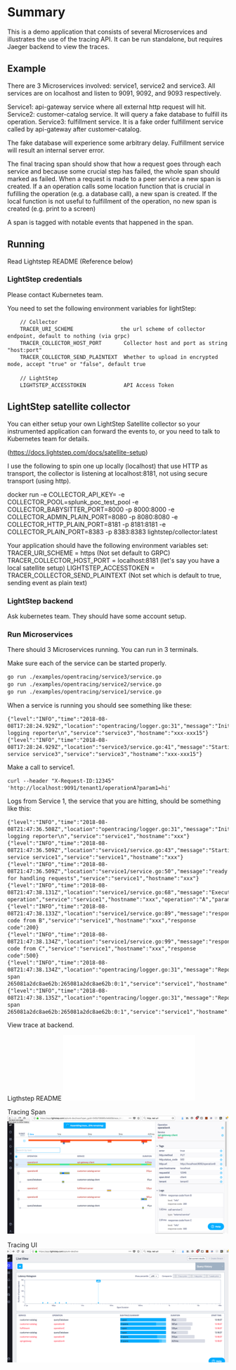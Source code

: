 # Summary

This is a demo application that consists of several Microservices and illustrates
the use of the tracing API. It can be run standalone, but requires Jaeger backend
to view the traces.

## Example
There are 3 Microservices involved: service1, service2 and service3. All services are on localhost and listen to 9091, 9092, and 9093 respectively.

Service1: api-gateway service where all external http request will hit.
Service2: customer-catalog service. It will query a fake database to fulfill its operation.
Service3: fulfillment service. It is a fake order fulfillment service called by api-gateway after customer-catalog.

The fake database will experience some arbitrary delay.
Fulfillment service will result an internal server error.

The final tracing span should show that how a request goes through each service and because some crucial step has failed,
the whole span should marked as failed.
When a request is made to a peer service a new span is created. If a an operation calls some location function that is crucial
in fufilling the operation (e.g. a database call), a new span is created. If the local function is not useful to fulfillment of
the operation, no new span is created (e.g. print to a screen)

A span is tagged with notable events that happened in the span.

## Running

Read Lightstep README (Reference below)

### LightStep credentials
Please contact Kubernetes team.

You need to set the following environment variables for lightStep:
```
    // Collector
    TRACER_URI_SCHEME               the url scheme of collector endpoint, default to nothing (via grpc)
    TRACER_COLLECTOR_HOST_PORT       Collector host and port as string "host:port"
    TRACER_COLLECTOR_SEND_PLAINTEXT  Whether to upload in encrypted mode, accept "true" or "false", default true

    // LightStep
    LIGHTSTEP_ACCESSTOKEN            API Access Token

```
## LightStep satellite collector
You can either setup your own LightStep Satellite collector so your instrumented application
can forward the events to, or you need to talk to Kubernetes team for details.

(https://docs.lightstep.com/docs/satellite-setup)

I use the following to spin one up locally (localhost) that use HTTP as transport, the collector is listening at localhost:8181, not using secure transport (using http).

docker run -e COLLECTOR_API_KEY=<your satellite API key> -e COLLECTOR_POOL=splunk_poc_test_pool -e COLLECTOR_BABYSITTER_PORT=8000 -p 8000:8000 -e COLLECTOR_ADMIN_PLAIN_PORT=8080 -p 8080:8080 -e COLLECTOR_HTTP_PLAIN_PORT=8181 -p 8181:8181 -e COLLECTOR_PLAIN_PORT=8383 -p 8383:8383 lightstep/collector:latest

Your application should have the following environment variables set:
TRACER_URI_SCHEME = https (Not set default to GRPC)
TRACER_COLLECTOR_HOST_PORT =  localhost:8181 (let's say you have a local satellite setup)
LIGHTSTEP_ACCESSTOKEN = <your api access token>
TRACER_COLLECTOR_SEND_PLAINTEXT (Not set which is default to true, sending event as plain text)

### LightStep backend

Ask kubernetes team. They should have some account setup.

### Run Microservices
There should 3 Microservices running. You can run in 3 terminals.

Make sure each of the service can be started properly.

```bash
go run ./examples/opentracing/service3/service.go
go run ./examples/opentracing/service2/service.go
go run ./examples/opentracing/service1/service.go
```

When a service is running you should see something like these:

```
{"level":"INFO","time":"2018-08-08T17:28:24.929Z","location":"opentracing/logger.go:31","message":"Initializing logging reporter\n","service":"service3","hostname":"xxx-xxx15"}
{"level":"INFO","time":"2018-08-08T17:28:24.929Z","location":"service3/service.go:41","message":"Starting service service3","service":"service3","hostname":"xxx-xxx15"}

```


Make a call to service1.

```
curl --header "X-Request-ID:12345" 'http://localhost:9091/tenant1/operationA?param1=hi'

```

Logs from Service 1, the service that you are hitting, should be something like this:

```
{"level":"INFO","time":"2018-08-08T21:47:36.508Z","location":"opentracing/logger.go:31","message":"Initializing logging reporter\n","service":"service1","hostname":"xxx"}
{"level":"INFO","time":"2018-08-08T21:47:36.509Z","location":"service1/service.go:43","message":"Starting service service1","service":"service1","hostname":"xxx"}
{"level":"INFO","time":"2018-08-08T21:47:36.509Z","location":"service1/service.go:50","message":"ready for handling requests","service":"service1","hostname":"xxx"}
{"level":"INFO","time":"2018-08-08T21:47:38.131Z","location":"service1/service.go:68","message":"Executing operation","service":"service1","hostname":"xxx","operation":"A","param1":"hi"}
{"level":"INFO","time":"2018-08-08T21:47:38.133Z","location":"service1/service.go:89","message":"response code from B","service":"service1","hostname":"xxx","response code":200}
{"level":"INFO","time":"2018-08-08T21:47:38.134Z","location":"service1/service.go:99","message":"response code from C","service":"service1","hostname":"xxx","response code":500}
{"level":"INFO","time":"2018-08-08T21:47:38.134Z","location":"opentracing/logger.go:31","message":"Reporting span 265081a2dc8ae62b:265081a2dc8ae62b:0:1","service":"service1","hostname":"xxx"}
{"level":"INFO","time":"2018-08-08T21:47:38.135Z","location":"opentracing/logger.go:31","message":"Reporting span 265081a2dc8ae62b:265081a2dc8ae62b:0:1","service":"service1","hostname":"xxx"}

```

View trace at backend.

Ligthstep README
![alt text](../../opentracing/lightstep/README.md)

Tracing Span
![alt text](./tracingui.png?raw=true)

Tracing UI
![alt text](./tracingspans.png?raw=true)